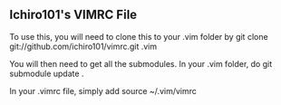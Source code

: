 Ichiro101's VIMRC File
----------------------

To use this, you will need to clone this to your .vim folder by
	git clone git://github.com/ichiro101/vimrc.git .vim

You will then need to get all the submodules. In your .vim folder, do
	git submodule update .

In your .vimrc file, simply add
	source ~/.vim/vimrc

